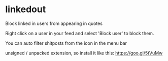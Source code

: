 # linkedout
Block linked in users from appearing in quotes

Right click on a user in your feed and select 'Block user' to block them.

You can auto filter shitposts from the icon in the menu bar

unsigned / unpacked extension, so install it like this: https://goo.gl/5tVuMw

